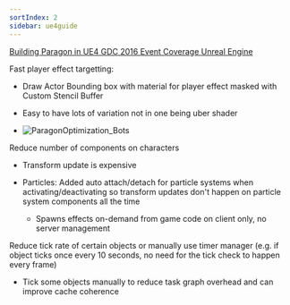 ```yaml
---
sortIndex: 2
sidebar: ue4guide
---
```


[Building Paragon in UE4  GDC 2016 Event Coverage Unreal Engine](https://www.youtube.com/watch?v=BXcw2IrIinc)

Fast player effect targetting:

- Draw Actor Bounding box with material for player effect masked with Custom Stencil Buffer

- Easy to have lots of variation not in one being uber shader

- ![ParagonOptimization_Bots](../assets/ParagonOptimization_Bots.png)

Reduce number of components on characters

- Transform update is expensive

- Particles: Added auto attach/detach for particle systems when activating/deactivating so transform updates don't happen on particle system components all the time

  - Spawns effects on-demand from game code on client only, no server management

Reduce tick rate of certain objects or manually use timer manager (e.g. if object ticks once every 10 seconds, no need for the tick check to happen every frame)

- Tick some objects manually to reduce task graph overhead and can improve cache coherence
